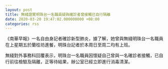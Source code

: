 ```yaml
---
layout: post
title: 無綫證實明珠台一名職員疑與確診者曾接觸已自行隔離
date: 2020-03-20 19:47:02.000000000 +08:00
categories: rss
---
```


《南華早報》一名自由身記者確診新型肺炎，據了解，她曾與無綫明珠台一名職員在上星期五於蘭桂坊進餐，明珠台記者於本周日至周二均有上班。

無綫對外事務科回覆表示，明珠台一名職員因懷疑自己曾與一名確診者接觸，已自行前往檢驗及隔離，正等待結果，辦公室已經立即進行消毒清潔。
